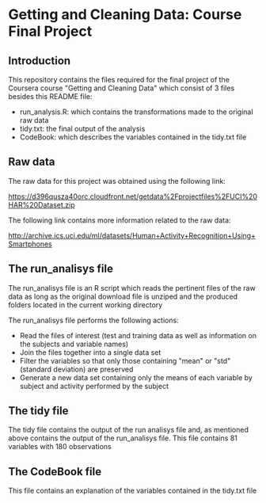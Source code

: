 # Getting and Cleaning Data: Course Final Project
## Introduction

This repository contains the files required for the final project of the Coursera course "Getting and Cleaning Data" which consist
of 3 files besides this README file: 
* run_analysis.R: which contains the transformations made to the original raw data 
* tidy.txt: the final output of the analysis
* CodeBook: which describes the variables contained in the tidy.txt file

## Raw data

The raw data for this project was obtained using the following link:

https://d396qusza40orc.cloudfront.net/getdata%2Fprojectfiles%2FUCI%20HAR%20Dataset.zip

The following link contains more information related to the raw data: 

http://archive.ics.uci.edu/ml/datasets/Human+Activity+Recognition+Using+Smartphones

## The run_analisys file
The run_analisys file is an R script which reads the pertinent files of the raw data as long as the original download file is 
unziped and the produced folders located in the current working directory

The run_analisys file performs the following actions: 
* Read the files of interest (test and training data as well as information on the subjects and variable names)
* Join the files together into a single data set 
* Filter the variables so that only those containing "mean" or "std" (standard deviation) are preserved 
* Generate a new data set containing only the means of each variable by subject and activity performed by the subject

## The tidy file

The tidy file contains the output of the run analisys file and, as mentioned above contains the output of the run_analisys file. 
This file contains 81 variables with 180 observations

## The CodeBook file

This file contains an explanation of the variables contained in the tidy.txt file



